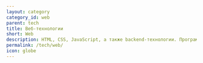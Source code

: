 ```yaml
---
layout: category
category_id: web
parent: tech
title: Веб-технологии
short: Web
description: HTML, CSS, JavaScript, а также backend-технологии. Программирование и не только.
permalink: /tech/web/
icon: globe
---
```

